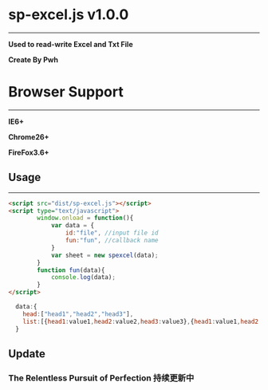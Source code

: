 # sp-excel.js v1.0.0
--------------------------------------

**Used to read-write Excel and Txt File**     

**Create By Pwh**

# Browser Support
--------------------------------------
**IE6+**

**Chrome26+**

**FireFox3.6+**

## Usage
--------------------------------------

```html
<script src="dist/sp-excel.js"></script>
<script type="text/javascript">
        window.onload = function(){
            var data = {
                id:"file", //input file id
                fun:"fun", //callback name
            }
            var sheet = new spexcel(data);
        }
        function fun(data){
            console.log(data);
        }                       
</script>
```

```javascript
  data:{
    head:["head1","head2","head3"],
    list:[{head1:value1,head2:value2,head3:value3},{head1:value1,head2:value2,head3:value3}.....]
  }
```

## Update


### The Relentless Pursuit of Perfection    持续更新中

